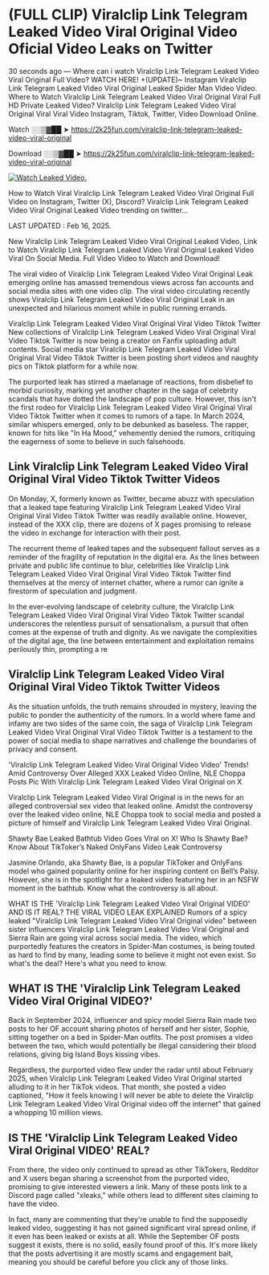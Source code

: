 # (FULL CLIP) Viralclip Link Telegram Leaked Video Viral Original Video Oficial Video Leaks on Twitter

30 seconds ago — Where can i watch Viralclip Link Telegram Leaked Video Viral Original Full Video? WATCH HERE! +(UPDATE)~ Instagram Viralclip Link Telegram Leaked Video Viral Original Leaked Spider Man Video Video. Where to Watch Viralclip Link Telegram Leaked Video Viral Original Viral Full HD Private Leaked Video? Viralclip Link Telegram Leaked Video Viral Original Viral Viral Video Instagram, Tiktok, Twitter, Video Download Online.

Watch ░░▒▓██ ➤ https://2k25fun.com/viralclip-link-telegram-leaked-video-viral-original

Download ░░▒▓██ ➤ https://2k25fun.com/viralclip-link-telegram-leaked-video-viral-original

[![Watch Leaked Video.](https://miro.medium.com/v2/resize:fit:828/format:webp/1*cilzJN44JGOrTw9NJCrNHA.gif "Watch Leaked Video")](https://2k25fun.com/viralclip-link-telegram-leaked-video-viral-original)

How to Watch Viral Viralclip Link Telegram Leaked Video Viral Original Full Video on Instagram, Twitter (X), Discord? Viralclip Link Telegram Leaked Video Viral Original Leaked Video trending on twitter...

LAST UPDATED : Feb 16, 2025.

New Viralclip Link Telegram Leaked Video Viral Original Leaked Video, Link to Watch Viralclip Link Telegram Leaked Video Viral Original Leaked Video Viral On Social Media. Full Video Video to Watch and Download!

The viral video of Viralclip Link Telegram Leaked Video Viral Original Leak emerging online has amassed tremendous views across fan accounts and social media sites with one video clip. The viral video circulating recently shows Viralclip Link Telegram Leaked Video Viral Original Leak in an unexpected and hilarious moment while in public running errands.

Viralclip Link Telegram Leaked Video Viral Original Viral Video Tiktok Twitter New collections of Viralclip Link Telegram Leaked Video Viral Original Viral Video Tiktok Twitter is now being a creator on Fanfix uploading adult contents. Social media star Viralclip Link Telegram Leaked Video Viral Original Viral Video Tiktok Twitter is been posting short videos and naughty pics on Tiktok platform for a while now.

The purported leak has stirred a maelanage of reactions, from disbelief to morbid curiosity, marking yet another chapter in the saga of celebrity scandals that have dotted the landscape of pop culture. However, this isn't the first rodeo for Viralclip Link Telegram Leaked Video Viral Original Viral Video Tiktok Twitter when it comes to rumors of a tape. In March 2024, similar whispers emerged, only to be debunked as baseless. The rapper, known for hits like "In Ha Mood," vehemently denied the rumors, critiquing the eagerness of some to believe in such falsehoods.

## Link Viralclip Link Telegram Leaked Video Viral Original Viral Video Tiktok Twitter Videos

On Monday, X, formerly known as Twitter, became abuzz with speculation that a leaked tape featuring Viralclip Link Telegram Leaked Video Viral Original Viral Video Tiktok Twitter was readily available online. However, instead of the XXX clip, there are dozens of X pages promising to release the video in exchange for interaction with their post.

The recurrent theme of leaked tapes and the subsequent fallout serves as a reminder of the fragility of reputation in the digital era. As the lines between private and public life continue to blur, celebrities like Viralclip Link Telegram Leaked Video Viral Original Viral Video Tiktok Twitter find themselves at the mercy of internet chatter, where a rumor can ignite a firestorm of speculation and judgment.

In the ever-evolving landscape of celebrity culture, the Viralclip Link Telegram Leaked Video Viral Original Viral Video Tiktok Twitter scandal underscores the relentless pursuit of sensationalism, a pursuit that often comes at the expense of truth and dignity. As we navigate the complexities of the digital age, the line between entertainment and exploitation remains perilously thin, prompting a re

##  Viralclip Link Telegram Leaked Video Viral Original Viral Video Tiktok Twitter Videos

As the situation unfolds, the truth remains shrouded in mystery, leaving the public to ponder the authenticity of the rumors. In a world where fame and infamy are two sides of the same coin, the saga of Viralclip Link Telegram Leaked Video Viral Original Viral Video Tiktok Twitter is a testament to the power of social media to shape narratives and challenge the boundaries of privacy and consent.

'Viralclip Link Telegram Leaked Video Viral Original Video Video' Trends! Amid Controversy Over Alleged XXX Leaked Video Online, NLE Choppa Posts Pic With Viralclip Link Telegram Leaked Video Viral Original on X

Viralclip Link Telegram Leaked Video Viral Original is in the news for an alleged controversial sex video that leaked online. Amidst the controversy over the leaked video online, NLE Choppa took to social media and posted a picture of himself and Viralclip Link Telegram Leaked Video Viral Original.

Shawty Bae Leaked Bathtub Video Goes Viral on X! Who Is Shawty Bae? Know About TikToker’s Naked OnlyFans Video Leak Controversy

Jasmine Orlando, aka Shawty Bae, is a popular TikToker and OnlyFans model who gained popularity online for her inspiring content on Bell’s Palsy. However, she is in the spotlight for a leaked video featuring her in an NSFW moment in the bathtub. Know what the controversy is all about.

WHAT IS THE 'Viralclip Link Telegram Leaked Video Viral Original VIDEO' AND IS IT REAL? THE VIRAL VIDEO LEAK EXPLAINED Rumors of a spicy leaked "Viralclip Link Telegram Leaked Video Viral Original video" between sister influencers Viralclip Link Telegram Leaked Video Viral Original and Sierra Rain are going viral across social media. The video, which purportedly features the creators in Spider-Man costumes, is being touted as hard to find by many, leading some to believe it might not even exist. So what's the deal? Here's what you need to know.

## WHAT IS THE 'Viralclip Link Telegram Leaked Video Viral Original VIDEO?'

Back in September 2024, influencer and spicy model Sierra Rain made two posts to her OF account sharing photos of herself and her sister, Sophie, sitting together on a bed in Spider-Man outfits. The post promises a video between the two, which would potentially be illegal considering their blood relations, giving big Island Boys kissing vibes.

Regardless, the purported video flew under the radar until about February 2025, when Viralclip Link Telegram Leaked Video Viral Original started alluding to it in her TikTok videos. That month, she posted a video captioned, "How it feels knowing I will never be able to delete the Viralclip Link Telegram Leaked Video Viral Original video off the internet" that gained a whopping 10 million views.

## IS THE 'Viralclip Link Telegram Leaked Video Viral Original VIDEO' REAL?

From there, the video only continued to spread as other TikTokers, Redditor and X users began sharing a screenshot from the purported video, promising to give interested viewers a link. Many of these posts link to a Discord page called "xleaks," while others lead to different sites claiming to have the video.

In fact, many are commenting that they're unable to find the supposedly leaked video, suggesting it has not gained significant viral spread online, if it even has been leaked or exists at all. While the September OF posts suggest it exists, there is no solid, easily found proof of this. It's more likely that the posts advertising it are mostly scams and engagement bait, meaning you should be careful before you click any of those links.